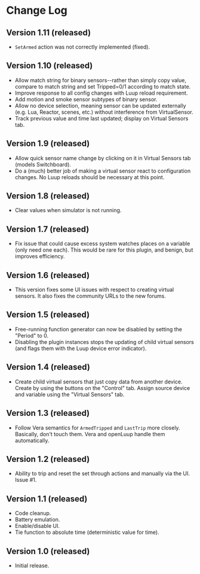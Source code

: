 # Change Log

## Version 1.11 (released)

* `SetArmed` action was not correctly implemented (fixed).

## Version 1.10 (released)

* Allow match string for binary sensors--rather than simply copy value, compare to match string and set Tripped=0/1 according to match state.
* Improve response to all config changes with Luup reload requirement.
* Add motion and smoke sensor subtypes of binary sensor.
* Allow no device selection, meaning sensor can be updated externally (e.g. Lua, Reactor, scenes, etc.) without interference from VirtualSensor.
* Track previous value and time last updated; display on Virtual Sensors tab.

## Version 1.9 (released)

* Allow quick sensor name change by clicking on it in Virtual Sensors tab (models Switchboard).
* Do a (much) better job of making a virtual sensor react to configuration changes. No Luup reloads should be necessary at this point.

## Version 1.8 (released)

* Clear values when simulator is not running.

## Version 1.7 (released)

* Fix issue that could cause excess system watches places on a variable (only need one each). This would be rare for this plugin, and benign, but improves efficiency.

## Version 1.6 (released)

* This version fixes some UI issues with respect to creating virtual sensors. It also fixes the community URLs to the new forums.

## Version 1.5 (released)

* Free-running function generator can now be disabled by setting the "Period" to 0.
* Disabling the plugin instances stops the updating of child virtual sensors (and flags them with the Luup device error indicator).

## Version 1.4 (released)

* Create child virtual sensors that just copy data from another device. Create by using the buttons on the "Control" tab. Assign source device and variable using the "Virtual Sensors" tab.

## Version 1.3 (released)

* Follow Vera semantics for `ArmedTripped` and `LastTrip` more closely. Basically, don't touch them. Vera and openLuup handle them automatically.

## Version 1.2 (released)

* Ability to trip and reset the set through actions and manually via the UI. Issue #1.

## Version 1.1 (released)

* Code cleanup.
* Battery emulation.
* Enable/disable UI.
* Tie function to absolute time (deterministic value for time).

## Version 1.0 (released)

* Initial release.